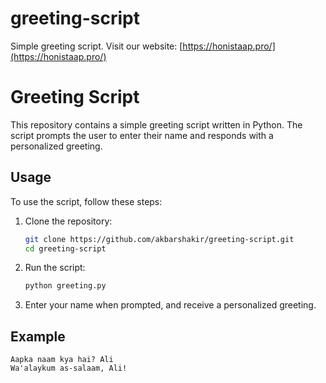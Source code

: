 # greeting-script
Simple greeting script. Visit our website: [https://honistaap.pro/](https://honistaap.pro/)
# Greeting Script

This repository contains a simple greeting script written in Python. The script prompts the user to enter their name and responds with a personalized greeting.

## Usage

To use the script, follow these steps:

1. Clone the repository:
    ```bash
    git clone https://github.com/akbarshakir/greeting-script.git
    cd greeting-script
    ```

2. Run the script:
    ```bash
    python greeting.py
    ```

3. Enter your name when prompted, and receive a personalized greeting.

## Example

```plaintext
Aapka naam kya hai? Ali
Wa'alaykum as-salaam, Ali!

